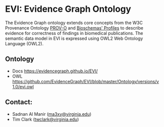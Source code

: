 # EVI: Evidence Graph Ontology
The Evidence Graph ontology extends core concepts from the W3C Provenance Ontology <a href="https://www.w3.org/TR/prov-o/">PROV-O</a> and <a href="https://bioschemas.org/profiles/">Bioschemas' 
Profiles</a> to describe evidence for correctness of findings in biomedical publications. The semantic data model in EVI is expressed using OWL2 Web Ontology 
Language (OWL2).

## Ontology
* Docs https://evidencegraph.github.io/EVI/
* OWL  https://github.com/EvidenceGraph/EVI/blob/master/Ontology/versions/v1.0/evi.owl

## Contact:
* Sadnan Al Manir (ma3xy@virginia.edu)
* Tim Clark (twclark@virginia.edu)
